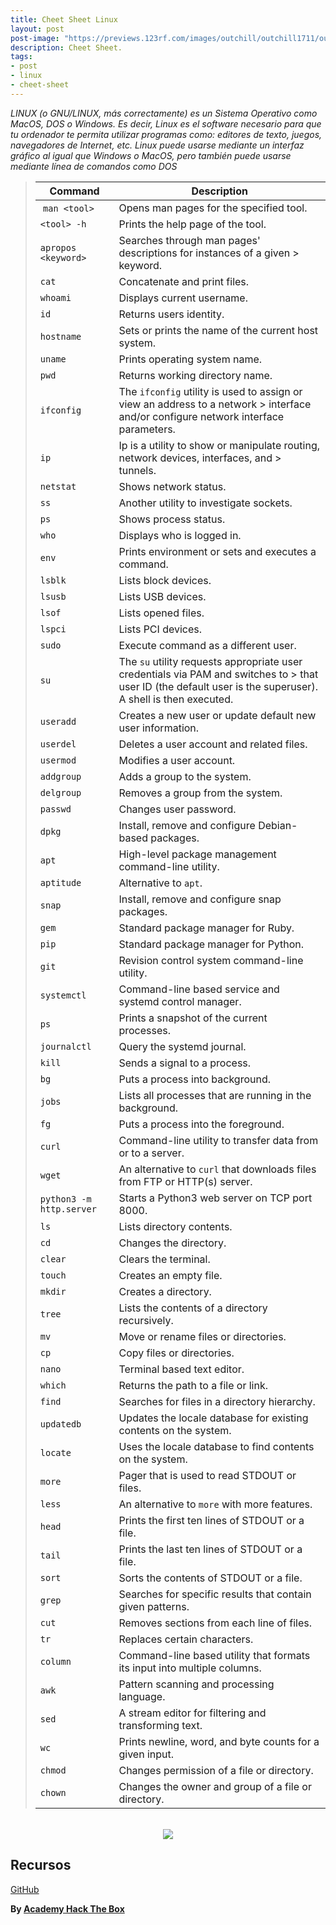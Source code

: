 ```yaml
---
title: Cheet Sheet Linux
layout: post
post-image: "https://previews.123rf.com/images/outchill/outchill1711/outchill171118921/90511399-cheat-sheet-text-on-full-red-rectangle-vintage-textured-stamp-sign-.jpg"
description: Cheet Sheet.
tags:
- post
- linux
- cheet-sheet
---
```


_LINUX (o GNU/LINUX, más correctamente) es un Sistema Operativo como MacOS, DOS o Windows. Es decir, Linux es el software necesario para que tu ordenador te permita utilizar programas como: editores de texto, juegos, navegadores de Internet, etc. Linux puede usarse mediante un interfaz gráfico al igual que Windows o MacOS, pero también puede usarse mediante línea de comandos como DOS_

> | **Command** | **Description** |
> | --------------|-------------------|
> | `man <tool>` | Opens man pages for the specified tool. | 
> | `<tool> -h` | Prints the help page of the tool. | 
> | `apropos <keyword>` | Searches through man pages' descriptions for instances of a given > keyword. | 
> | `cat` | Concatenate and print files. |
> | `whoami` | Displays current username. | 
> | `id` | Returns users identity. | 
> | `hostname` | Sets or prints the name of the current host system. | 
> | `uname` | Prints operating system name. | 
> | `pwd` | Returns working directory name. | 
> | `ifconfig` | The `ifconfig` utility is used to assign or view an address to a network > interface and/or configure network interface parameters. | 
> | `ip` | Ip is a utility to show or manipulate routing, network devices, interfaces, and > tunnels. | 
> | `netstat` | Shows network status. | 
> | `ss` | Another utility to investigate sockets. | 
> | `ps` | Shows process status. | 
> | `who` | Displays who is logged in. | 
> | `env` | Prints environment or sets and executes a command. | 
> | `lsblk` | Lists block devices. | 
> | `lsusb` | Lists USB devices. | 
> | `lsof` | Lists opened files. | 
> | `lspci` | Lists PCI devices. | 
> | `sudo` | Execute command as a different user. | 
> | `su` | The `su` utility requests appropriate user credentials via PAM and switches to > that user ID (the default user is the superuser).  A shell is then executed. | 
> | `useradd` | Creates a new user or update default new user information. | 
> | `userdel` | Deletes a user account and related files. |
> | `usermod` | Modifies a user account. | 
> | `addgroup` | Adds a group to the system. | 
> | `delgroup` | Removes a group from the system. | 
> | `passwd` | Changes user password. |
> | `dpkg` | Install, remove and configure Debian-based packages. | 
> | `apt` | High-level package management command-line utility. | 
> | `aptitude` | Alternative to `apt`. | 
> | `snap` | Install, remove and configure snap packages. |
> | `gem` | Standard package manager for Ruby. | 
> | `pip` | Standard package manager for Python. | 
> | `git` | Revision control system command-line utility. | 
> | `systemctl` | Command-line based service and systemd control manager. |
> | `ps` | Prints a snapshot of the current processes. | 
> | `journalctl` | Query the systemd journal. | 
> | `kill` | Sends a signal to a process. | 
> | `bg` | Puts a process into background. |
> | `jobs` | Lists all processes that are running in the background. | 
> | `fg` | Puts a process into the foreground. | 
> | `curl` | Command-line utility to transfer data from or to a server. | 
> | `wget` | An alternative to `curl` that downloads files from FTP or HTTP(s) server. |
> | `python3 -m http.server` | Starts a Python3 web server on TCP port 8000. | 
> | `ls` | Lists directory contents. | 
> | `cd` | Changes the directory. |
> | `clear` | Clears the terminal. | 
> | `touch` | Creates an empty file. |
> | `mkdir` | Creates a directory. | 
> | `tree` | Lists the contents of a directory recursively. |
> | `mv` | Move or rename files or directories. | 
> | `cp` | Copy files or directories. |
> | `nano` | Terminal based text editor. | 
> | `which` | Returns the path to a file or link. |
> | `find` | Searches for files in a directory hierarchy. | 
> | `updatedb` | Updates the locale database for existing contents on the system. |
> | `locate` | Uses the locale database to find contents on the system. | 
> | `more` | Pager that is used to read STDOUT or files. |
> | `less` | An alternative to `more` with more features. | 
> | `head` | Prints the first ten lines of STDOUT or a file. |
> | `tail` | Prints the last ten lines of STDOUT or a file. | 
> | `sort` | Sorts the contents of STDOUT or a file. |
> | `grep` | Searches for specific results that contain given patterns. | 
> | `cut` | Removes sections from each line of files. |
> | `tr` | Replaces certain characters. | 
> | `column` | Command-line based utility that formats its input into multiple columns. |
> | `awk` | Pattern scanning and processing language. |
> | `sed` | A stream editor for filtering and transforming text. | 
> | `wc` | Prints newline, word, and byte counts for a given input. |
> | `chmod` | Changes permission of a file or directory. |
> | `chown` | Changes the owner and group of a file or directory. |

<br>
<center><img src="https://www.ciberaula.com/imagenes/img/LINUX-KERNEL.png"/></center>

## Recursos

[GitHub](https://github.com/crhuber/linux-cheatsheet)

**By [Academy Hack The Box](https://academy.hackthebox.eu/)**